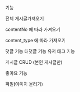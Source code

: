 기능

전체 게시글가져오기

contentNo 에 따라 가져오기

content_type 에 따라 가져오기

댓글 기능
대댓글 기능
유저 태그 기능

게시글 CRUD (본인 게시글만)

좋아요 기능

파일(이미지 올리기)